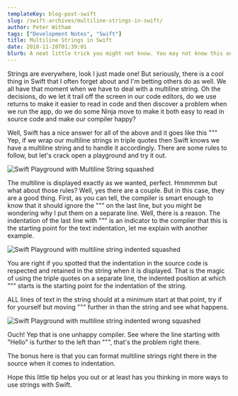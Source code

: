 ```yaml
---
templateKey: blog-post-swift
slug: /swift-archives/multiline-strings-in-swift/
author: Peter Witham
tags: ["Development Notes", "Swift"]
title: Multiline Strings in Swift
date: 2018-11-28T01:39:01
blurb: A neat little trick you might not know. You may not know this one, it's not common among languages but Swift has a cool little string secret. I'm going to share it with you right now.
---
```


Strings are everywhere, look I just made one! But seriously, there is a cool thing in Swift that I often forget about and I'm betting others do as well. We all have that moment when we have to deal with a multiline string. Oh the decisions, do we let it trail off the screen in our code editors, do we use returns to make it easier to read in code and then discover a problem when we run the app, do we do some Ninja move to make it both easy to read in source code and make our compiler happy?

Well, Swift has a nice answer for all of the above and it goes like this """ Yep, if we wrap our multiline strings in triple quotes then Swift knows we have a multiline string and to handle it accordingly. There are some rules to follow, but let's crack open a playground and try it out.

![Swift Playground with Multiline String squashed](https://peterwitham.com/wp-content/uploads/2018/11/Swift-Playground-with-Multiline-String-squashed.jpg)

The multiline is displayed exactly as we wanted, perfect. Hmmmmm but what about those rules? Well, yes there are a couple. But in this case, they are a good thing. First, as you can tell, the compiler is smart enough to know that it should ignore the """ on the last line, but you might be wondering why I put them on a separate line. Well, there is a reason. The indentation of the last line with """ is an indicator to the compiler that this is the starting point for the text indentation, let me explain with another example.

![Swift Playground with multiline string indented squashed](https://peterwitham.com/wp-content/uploads/2018/11/Swift-Playground-with-multiline-string-indented-squashed.jpg)

You are right if you spotted that the indentation in the source code is respected and retained in the string when it is displayed. That is the magic of using the triple quotes on a separate line, the indented position at which """ starts is the starting point for the indentation of the string.

ALL lines of text in the string should at a minimum start at that point, try if for yourself but moving """ further in than the string and see what happens.

![Swift Playground with multiline string indented wrong squashed](https://peterwitham.com/wp-content/uploads/2018/11/Swift-Playground-with-multiline-string-indented-wrong-squashed.jpg)

Ouch! Yep that is one unhappy compiler. See where the line starting with "Hello" is further to the left than """, that's the problem right there.

The bonus here is that you can format multiline strings right there in the source when it comes to indentation.

Hope this little tip helps you out or at least has you thinking in more ways to use strings with Swift.
